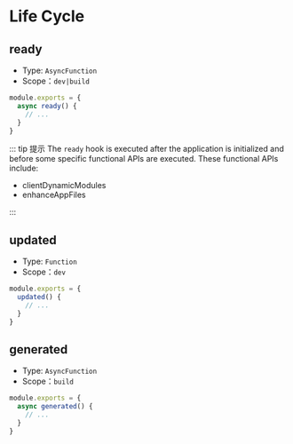 # Life Cycle

## ready

- Type: `AsyncFunction`
- Scope：`dev|build`

```js
module.exports = {
  async ready() {
    // ...
  }
}
```

::: tip 提示
The `ready` hook is executed after the application is initialized and before some specific functional APIs are executed. These functional APIs include:

- clientDynamicModules
- enhanceAppFiles

:::

## updated

- Type: `Function`
- Scope：`dev`

```js
module.exports = {
  updated() {
    // ...
  }
}
```

## generated

- Type: `AsyncFunction`
- Scope：`build`

```js
module.exports = {
  async generated() {
    // ...
  }
}
```
